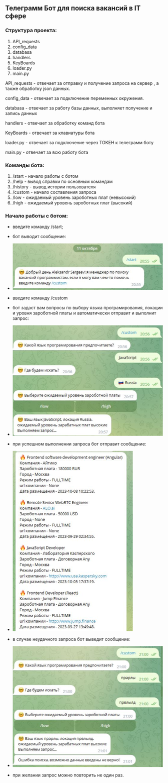 ## Телеграмм Бот для поиска вакансий в IT сфере

### Cтруктура проекта:
1. API_requests
2. config_data
3. databasa
4. handlers
5. KeyBoards
6. loader.py 
7. main.py


API_requests - отвечает за отправку и получение запроса на сервер
  , а также обработку json данных.

config_data - отвечает за подключение переменных окружения.

databasa - отвечает за работу базы данных, выполняет получение и запись данных

handlers - отвечает за обработку команд бота

KeyBoards - отвечает за клавиатуры бота

loader.py - отвечает за подключение через ТОКЕН к телеграмм боту

main.py - отвечает за всю работу бота


### Команды бота:
1. /start - начало работы с ботом
2. /help - вывод справки по основным командам
3. /history - вывод истории пользователя
4. /custom - начало составления запроса
5. /low - ожидаемый уровень зароботных плат (невысокий)
6. /high - ожидаемый уровень зароботных плат (высокий)

### Начало работы с ботом:

- введите команду /start;
- бот выводит сообщение:
- ![img.png](images/img.png)
- введите команду /custom

- бот задаст вам вопросы по выбору языка програмирования, локации и уровня зароботной платы и автоматически отправит и выполнит запрос:
- ![img_1.png](images/img_1.png)

- при успешном выполнении запроса бот отправит сообщение:
- ![img_2.png](images/img_2.png)

- в случае неудачного запроса бот выведит сообщение:
- ![img_3.png](images/img_3.png)

- при желании запрос можно повторить не один раз.
